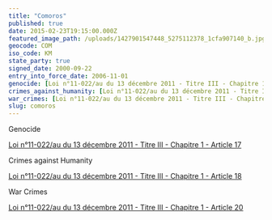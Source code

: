```yaml
---
title: "Comoros"
published: true
date: 2015-02-23T19:15:00.000Z
featured_image_path: /uploads/1427901547448_5275112378_1cfa907140_b.jpg
geocode: COM
iso_code: KM
state_party: true
signed_date: 2000-09-22
entry_into_force_date: 2006-11-01
genocide: [Loi n°11-022/au du 13 décembre 2011 - Titre III - Chapitre 1 - Article 17](https://iccdb.hrlc.net/data/doc/481/)
crimes_against_humanity: [Loi n°11-022/au du 13 décembre 2011 - Titre III - Chapitre 1 - Article 18](https://iccdb.hrlc.net/data/doc/481/)
war_crimes: [Loi n°11-022/au du 13 décembre 2011 - Titre III - Chapitre 1 - Article 20](https://iccdb.hrlc.net/data/doc/481/)
slug: comoros
---
```

Genocide

[Loi n°11-022/au du 13 décembre 2011 - Titre III - Chapitre 1 - Article 17](https://iccdb.hrlc.net/data/doc/481/)

Crimes against Humanity

[Loi n°11-022/au du 13 décembre 2011 - Titre III - Chapitre 1 - Article 18](https://iccdb.hrlc.net/data/doc/481/)

War Crimes

[Loi n°11-022/au du 13 décembre 2011 - Titre III - Chapitre 1 - Article 20](https://iccdb.hrlc.net/data/doc/481/)

